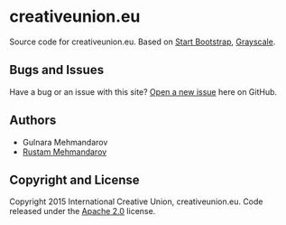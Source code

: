 # creativeunion.eu

Source code for creativeunion.eu. Based on [Start Bootstrap](http://startbootstrap.com/), [Grayscale](http://startbootstrap.com/template-overviews/grayscale/).

## Bugs and Issues

Have a bug or an issue with this site? [Open a new issue](https://github.com/creativeunion/creativeunion.github.io/issues) here on GitHub.

## Authors

* Gulnara Mehmandarov
* [Rustam Mehmandarov](https://github.com/mehmandarov)

## Copyright and License

Copyright 2015 International Creative Union, creativeunion.eu. Code released under the [Apache 2.0](https://creativeunion.github.io/LICENSE) license.
